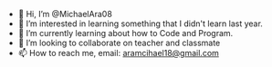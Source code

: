 - 👋 Hi, I’m @MichaelAra08
- 👀 I’m interested in learning something that I didn't learn last year.
- 🌱 I’m currently learning about how to Code and Program.
- 💞️ I’m looking to collaborate on teacher and classmate
- 📫 How to reach me, email: aramcihael18@gmail.com

<!---
MichaelAra08/MichaelAra08 is a ✨ special ✨ repository because its `README.md` (this file) appears on your GitHub profile.
You can click the Preview link to take a look at your changes.
--->
